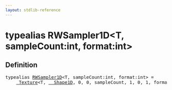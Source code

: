 ```yaml
---
layout: stdlib-reference
---
```


# typealias RWSampler1D\<T, sampleCount:int, format:int\>

## Definition

<pre>
<span class='code_keyword'>typealias</span> <a href="/stdlib-reference/types/RWSampler1D" class="code_type">RWSampler1D</a>&lt;T, sampleCount:<span class="code_keyword">int</span>, format:<span class="code_keyword">int</span>&gt; = 
    <a href="/stdlib-reference/types/Texture/index" class="code_type">_Texture</a>&lt;T, <a href="/stdlib-reference/types/Shape1D/index" class="code_type">__Shape1D</a>, 0, 0, sampleCount, 1, 0, 1, format&gt;;
</pre>

